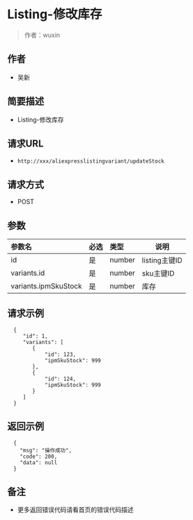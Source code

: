 # Listing-修改库存

> 作者：wuxin

## 作者
-  吴新
    
## 简要描述

- Listing-修改库存

## 请求URL
- ` http://xxx/aliexpresslistingvariant/updateStock `
  
## 请求方式
- POST 

## 参数

|参数名|必选|类型|说明|
|:----    |:---|:----- |-----   |
|id  |是  |number | listing主键ID	   |
|variants.id  |是  |number | sku主键ID   |
|variants.ipmSkuStock  |是  |number | 库存  |

## 请求示例 

``` 
  {
     "id": 1,
	 "variants": [
	 	{
			"id": 123,
			"ipmSkuStock": 999
		},
		{
			"id": 124,
			"ipmSkuStock": 999
		}
	 ]
  }
```

## 返回示例 

``` 
  {
    "msg": "操作成功",
    "code": 200,
    "data": null
  }
```

## 备注 

- 更多返回错误代码请看首页的错误代码描述